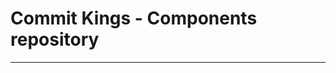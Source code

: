 # Commit Kings - Components repository

---------------------------------------------------------------------------------------------------------------------------------------
